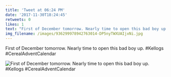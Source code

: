 ```yaml
---
title: 'Tweet at 06:24 PM'
date: '2017-11-30T18:24:45'
retweets: 0
likes: 1
text: "First of December tomorrow. Nearly time to open this bad boy up. #Kellogs #CerealAdventCalendar"
img_filename: /images/936299978942763014-DP5nyTWXUAIjxNi.jpg
---
```

First of December tomorrow. Nearly time to open this bad boy up. #Kellogs #CerealAdventCalendar

![First of December tomorrow. Nearly time to open this bad boy up. #Kellogs #CerealAdventCalendar](/images/936299978942763014-DP5nyTWXUAIjxNi.jpg "First of December tomorrow. Nearly time to open this bad boy up. #Kellogs #CerealAdventCalendar")